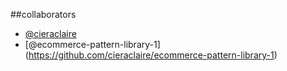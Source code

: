 
##collaborators

- [@cieraclaire](https://github.com/cieraclaire)
- [@ecommerce-pattern-library-1] (https://github.com/cieraclaire/ecommerce-pattern-library-1)
